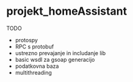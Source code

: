 # projekt_homeAssistant

TODO
- protospy
- RPC s protobuf
- ustrezno prevajanje in includanje lib
- basic wsdl za gsoap generacijo
- podatkovna baza
- multithreading
